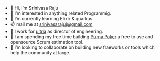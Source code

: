 - 👋 Hi, I’m Srinivasa Raju
- 👀 I’m interested in anything related Programmig.
- 🌱 I’m currently learning Elixir & quarkus
- 📫 mail me at srinivasarajui@gmail.com
- 💼 I work for [ultria](https://ultria.com/) as director of engineering.
- 🔧 I am spending my free time building [Purna Poker](https://github.com/srinivasarajui/purna-poker) a free to use and opensource Scrum estimation tool. 
- 💞️ I’m looking to collaborate on building new fraeworks or tools which help the community at large.


<!---
srinivasarajui/srinivasarajui is a ✨ special ✨ repository because its `README.md` (this file) appears on your GitHub profile.
You can click the Preview link to take a look at your changes.
--->

